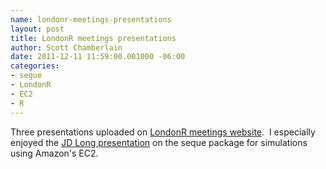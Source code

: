 ```yaml
--- 
name: londonr-meetings-presentations
layout: post
title: LondonR meetings presentations
author: Scott Chamberlain
date: 2011-12-11 11:59:00.001000 -06:00
categories: 
- segue
- LondonR
- EC2
- R
---
```

Three presentations uploaded on <a href="http://www.londonr.org/Presentations/Agenda.html" target="_blank">LondonR meetings website</a>. &nbsp;I especially enjoyed the <a href="http://www.londonr.org/Presentations/segue-presentation-LondonRUG%20(1).ppt" target="_blank">JD Long presentation</a> on the seque package for simulations using Amazon's EC2.
